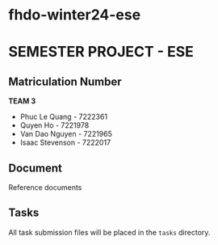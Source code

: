 # fhdo-winter24-ese
# SEMESTER PROJECT - ESE 
## Matriculation Number
**TEAM 3**
- Phuc Le Quang - 7222361
- Quyen Ho - 7221978
- Van Dao Nguyen - 7221965
- Isaac Stevenson - 7222017

## Document
Reference documents

## Tasks
All task submission files will be placed in the `tasks` directory.